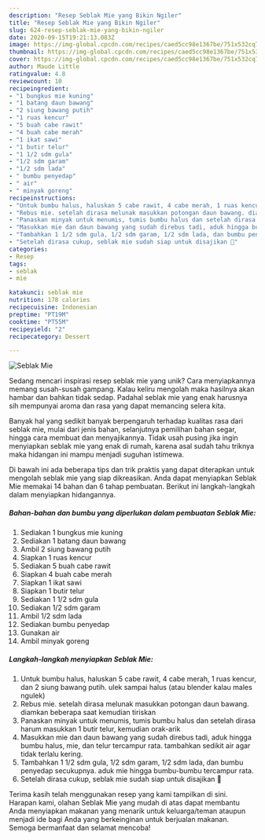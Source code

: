 ```yaml
---
description: "Resep Seblak Mie yang Bikin Ngiler"
title: "Resep Seblak Mie yang Bikin Ngiler"
slug: 624-resep-seblak-mie-yang-bikin-ngiler
date: 2020-09-15T19:21:13.083Z
image: https://img-global.cpcdn.com/recipes/caed5cc98e1367be/751x532cq70/seblak-mie-foto-resep-utama.jpg
thumbnail: https://img-global.cpcdn.com/recipes/caed5cc98e1367be/751x532cq70/seblak-mie-foto-resep-utama.jpg
cover: https://img-global.cpcdn.com/recipes/caed5cc98e1367be/751x532cq70/seblak-mie-foto-resep-utama.jpg
author: Maude Little
ratingvalue: 4.8
reviewcount: 10
recipeingredient:
- "1 bungkus mie kuning"
- "1 batang daun bawang"
- "2 siung bawang putih"
- "1 ruas kencur"
- "5 buah cabe rawit"
- "4 buah cabe merah"
- "1 ikat sawi"
- "1 butir telur"
- "1 1/2 sdm gula"
- "1/2 sdm garam"
- "1/2 sdm lada"
- " bumbu penyedap"
- " air"
- " minyak goreng"
recipeinstructions:
- "Untuk bumbu halus, haluskan 5 cabe rawit, 4 cabe merah, 1 ruas kencur, dan 2 siung bawang putih. ulek sampai halus (atau blender kalau males ngulek)"
- "Rebus mie. setelah dirasa melunak masukkan potongan daun bawang. diamkan beberapa saat kemudian tiriskan"
- "Panaskan minyak untuk menumis, tumis bumbu halus dan setelah dirasa harum masukkan 1 butir telur, kemudian orak-arik"
- "Masukkan mie dan daun bawang yang sudah direbus tadi, aduk hingga bumbu halus, mie, dan telur tercampur rata. tambahkan sedikit air agar tidak terlalu kering."
- "Tambahkan 1 1/2 sdm gula, 1/2 sdm garam, 1/2 sdm lada, dan bumbu penyedap secukupnya. aduk mie hingga bumbu-bumbu tercampur rata."
- "Setelah dirasa cukup, seblak mie sudah siap untuk disajikan 🥰"
categories:
- Resep
tags:
- seblak
- mie

katakunci: seblak mie 
nutrition: 178 calories
recipecuisine: Indonesian
preptime: "PT19M"
cooktime: "PT55M"
recipeyield: "2"
recipecategory: Dessert

---
```



![Seblak Mie](https://img-global.cpcdn.com/recipes/caed5cc98e1367be/751x532cq70/seblak-mie-foto-resep-utama.jpg)

Sedang mencari inspirasi resep seblak mie yang unik? Cara menyiapkannya memang susah-susah gampang. Kalau keliru mengolah maka hasilnya akan hambar dan bahkan tidak sedap. Padahal seblak mie yang enak harusnya sih mempunyai aroma dan rasa yang dapat memancing selera kita.

Banyak hal yang sedikit banyak berpengaruh terhadap kualitas rasa dari seblak mie, mulai dari jenis bahan, selanjutnya pemilihan bahan segar, hingga cara membuat dan menyajikannya. Tidak usah pusing jika ingin menyiapkan seblak mie yang enak di rumah, karena asal sudah tahu triknya maka hidangan ini mampu menjadi suguhan istimewa.




Di bawah ini ada beberapa tips dan trik praktis yang dapat diterapkan untuk mengolah seblak mie yang siap dikreasikan. Anda dapat menyiapkan Seblak Mie memakai 14 bahan dan 6 tahap pembuatan. Berikut ini langkah-langkah dalam menyiapkan hidangannya.

<!--inarticleads1-->

##### Bahan-bahan dan bumbu yang diperlukan dalam pembuatan Seblak Mie:

1. Sediakan 1 bungkus mie kuning
1. Sediakan 1 batang daun bawang
1. Ambil 2 siung bawang putih
1. Siapkan 1 ruas kencur
1. Sediakan 5 buah cabe rawit
1. Siapkan 4 buah cabe merah
1. Siapkan 1 ikat sawi
1. Siapkan 1 butir telur
1. Sediakan 1 1/2 sdm gula
1. Sediakan 1/2 sdm garam
1. Ambil 1/2 sdm lada
1. Sediakan  bumbu penyedap
1. Gunakan  air
1. Ambil  minyak goreng




<!--inarticleads2-->

##### Langkah-langkah menyiapkan Seblak Mie:

1. Untuk bumbu halus, haluskan 5 cabe rawit, 4 cabe merah, 1 ruas kencur, dan 2 siung bawang putih. ulek sampai halus (atau blender kalau males ngulek)
1. Rebus mie. setelah dirasa melunak masukkan potongan daun bawang. diamkan beberapa saat kemudian tiriskan
1. Panaskan minyak untuk menumis, tumis bumbu halus dan setelah dirasa harum masukkan 1 butir telur, kemudian orak-arik
1. Masukkan mie dan daun bawang yang sudah direbus tadi, aduk hingga bumbu halus, mie, dan telur tercampur rata. tambahkan sedikit air agar tidak terlalu kering.
1. Tambahkan 1 1/2 sdm gula, 1/2 sdm garam, 1/2 sdm lada, dan bumbu penyedap secukupnya. aduk mie hingga bumbu-bumbu tercampur rata.
1. Setelah dirasa cukup, seblak mie sudah siap untuk disajikan 🥰




Terima kasih telah menggunakan resep yang kami tampilkan di sini. Harapan kami, olahan Seblak Mie yang mudah di atas dapat membantu Anda menyiapkan makanan yang menarik untuk keluarga/teman ataupun menjadi ide bagi Anda yang berkeinginan untuk berjualan makanan. Semoga bermanfaat dan selamat mencoba!
